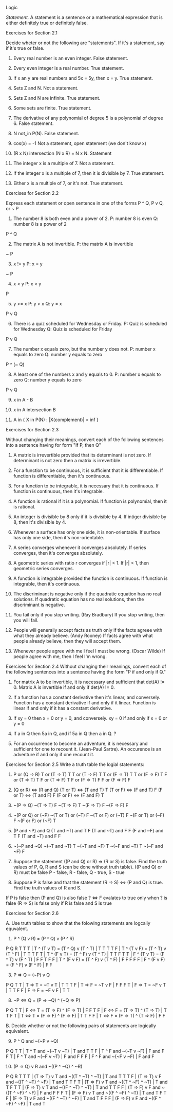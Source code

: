 Logic

*Statement.*
A statement is a sentence or a mathematical expression that is either definitely true or definitely false.

Exercises for Section 2.1

Decide wheter or not the following are "statements". If it's a statement, say if it's true or false.

1. Every real number is an even integer. 
False statement.

2. Every even integer is a real number.
True statement.

3. If x an y are real numbers and 5x = 5y, then x = y.
True statement.

4. Sets Z and N.
Not a statement.

5. Sets Z and N are infinite.
True statement.

6. Some sets are finite.
True statement.

7. The derivative of any polynomial of degree 5 is a polynomial of degree 6.
False statement.

8. N not_in P(N).
False statement.

9. cos(x) = -1
Not a statement, open statement (we don't know x)

10. (R x N) intersection (N x R) = N x N.
Statement

11. The integer x is a multiple of 7.
Not a statement.

12. If the integer x is a multiple of 7, then it is divisible by 7.
True statement.

13. Either x is a multiple of 7, or it's not.
True statement.


Exercises for Section 2.2

Express each statement or open sentence in one of the forms P ^ Q, P v Q, or ~ P

1. The number 8 is both even and a power of 2.
P: number 8 is even
Q: number 8 is a power of 2

P ^ Q

2. The matrix A is not invertible.
P: the matrix A is invertible

~ P

3. x != y
P: x = y

~ P

4. x < y
P: x < y

P

5. y >= x
P: y > x
Q: y = x

P v Q

6. There is a quiz scheduled for Wednesday or Friday.
P: Quiz is scheduled for Wednesday
Q: Quiz is scheduled for Friday

P v Q

7. The number x equals zero, but the number y does not.
P: number x equals to zero
Q: number y equals to zero

P ^ (~ Q)

8. A least one of the numbers x and y equals to 0.
P: number x equals to zero
Q: number y equals to zero

P v Q

9. x in A - B

10. x in A intersection B

11. A in { X in P(N) : |X(complement)| < inf }


Exercises for Section 2.3

Without changing their meanings, convert each of the following sentences into a sentence having for form "If P, then Q"

1. A matrix is irrevertible provided that its determinant is not zero.
If determinant is not zero then a matrix is irrevertible.

2. For a function to be continuous, it is sufficient that it is differentiable.
If function is differentiable, then it's continuous.

3. For a function to be integrable, it is necessary that it is continuous.
If function is continuous, then it's integrable.

4. A function is rational if it is a polynomial.
If function is polynomial, then it is rational.

5. An integer is divisible by 8 only if it is divisible by 4.
If intiger divisible by 8, then it's divisible by 4.

6. Whenever a surface has only one side, it is non-orientable.
If surface has only one side, then it's non-orientable.

7. A series converges whenever it converges absolutely.
If series converges, then it's converges absolutely.

8. A geometric series with ratio r converges if |r| < 1.
If |r| < 1, then geometric series converges.

9. A function is integrable provided the function is continuous.
If function is integrable, then it's continuous.

10. The discriminant is negative only if the quadratic equation has no real solutions.
If quadratic equation has no real solutions, then the discriminant is negative.

11. You fail only if you stop writing. (Ray Bradbury)
If you stop writing, then you will fail.

12. People will generally accept facts as truth only if the facts agreee with what they already believe. (Andy Rooney)
If facts agree with what people already believe, then they will accept them.

13. Whenever people agree with me I feel I must be wrong. (Oscar Wilde)
If people agree with me, then I feel I'm wrong.

Exercises for Section 2.4
Without changing their meanings, convert each of the following sentences into a
sentence having the form "P if and only if Q."

1. For matrix A to be invertible, it is necessary and sufficient that det(A) != 0.
Matrix A is invertible if and only if det(A) != 0.

2. If a function has a constant derivative then it's linear, and conversely.
Function has a constant derivative if and only if it linear.
Function is linear if and only if it has a constant derivative. 

3. If xy = 0 then x = 0 or y = 0, and conversely.
xy = 0 if and only if x = 0 or y = 0 

4. If a in Q then 5a in Q, and if 5a in Q then a in Q.
?

5. For an occurrence to become an adventure, it is necessary and sufficient for
one to recount it. (Jean-Paul Sartre).
An occurence is an adventure if and only if one recount it.


Exercises for Section 2.5
Write a truth table the logial statements:

1. P or (Q => R)
T or (T => T) T
T or (T => F) T
T or (F => T) T
T or (F => F) T
F or (T => T) T
F or (T => F) T
F or (F => T) F
F or (F => F) F

2. (Q or R) <=> (R and Q)
(T or T) <=> (T and T) T
(T or F) <=> (F and T) F
(F or T) <=> (T and F) F
(F or F) <=> (F and F) T

3. ~(P => Q)
~(T => T) F
~(T => F) T
~(F => T) F
~(F => F) F

4. ~(P or Q) or (~P)
~(T or T) or (~T) F
~(T or F) or (~T) F
~(F or T) or (~F) F
~(F or F) or (~F) T

6. (P and ~P) and Q
(T and ~T) and T F
(T and ~T) and F F
(F and ~F) and T F
(T and ~T) and F F

9. ~(~P and ~Q)
~(~T and ~T) T
~(~T and ~F) T
~(~F and ~T) T
~(~F and ~F) F

10. Suppose the statement ((P and Q) or R) => (R or S) is false. Find the truth values of P, Q, R and S (can be done without truth table).
((P and Q) or R) must be false
P - false, R - false, Q - true, S - true

11. Suppose P is false and that the statement (R => S) <=> (P and Q) is true. Find the truth values of R and S.

If P is false then (P and Q) is also false
? <=> F evalates to true only when ? is false
(R => S) is false only if R is false and S is true



Exercises for Section 2.6

A. Use truth tables to show that the folowing statements are logcally equvalent.
1. P ^ (Q v R) = (P ^ Q) v (P ^ R)

P Q R
T T T | T ^ (T v T) = (T ^ Q) v (T ^ T) | T T
T T F | T ^ (T v F) = (T ^ T) v (T ^ F) | T T
T F T | T ^ (F v T) = (T ^ F) v (T ^ T) | T T
F T T | F ^ (T v T) = (F ^ T) v (F ^ T) | F F
T F F | T ^ (F v F) = (T ^ F) v (T ^ F) | F F
F F F | F ^ (F v F) = (F ^ F) v (F ^ F) | F F

3. P => Q = (~P) v Q

P Q
T T | T => T = ~T v T | T T
T F | T => F = ~T v F | F F
F T | F => T = ~F v T | T T
F F | F => F = ~F v F | T T

8. ~P <=> Q = (P => ~Q) ^ (~Q => P)

P Q
T T | F <=> T = (T => F) ^ (F => T) | F F
T F | F <=> F = (T => T) ^ (T => T) | T T
F T | T <=> T = (F => F) ^ (F => F) | T T
F F | T <=> F = (F => T) ^ (T => F) | F F

B. Decide whether or not the following pairs of statements are logically equivalent.

9. P ^ Q and ~(~P v ~Q)

P Q
T T | T ^ T and ~(~T v ~T) | T and T
T F | T ^ F and ~(~T v ~F) | F and F
F T | F ^ T and ~(~F v ~T) | F and F
F F | F ^ F and ~(~F v ~F) | F and F

10. (P => Q) v R and ~((P ^ ~Q) ^ ~R)

P Q R
T T T | (T => T) v T and ~((T ^ ~T) ^ ~T) | T and T
T T F | (T => T) v F and ~((T ^ ~T) ^ ~F) | T and T
T F T | (T => F) v T and ~((T ^ ~F) ^ ~T) | T and T
F T T | (F => T) v T and ~((F ^ ~T) ^ ~T) | T and T
T F F | (T => F) v F and ~((T ^ ~F) ^ ~F) | F and F
F F T | (F => F) v T and ~((F ^ ~F) ^ ~T) | T and T
F T F | (F => T) v F and ~((F ^ ~T) ^ ~F) | T and T
F F F | (F => F) v F and ~((F ^ ~F) ^ ~F) | T and T
